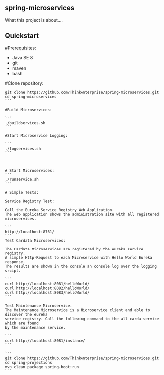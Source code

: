 ## spring-microservices


What this project is about....

## Quickstart

#Prerequisites:
- Java SE 8
- git
- maven
- bash

#Clone repository:
`````
git clone https://github.com/Thinkenterprise/spring-microservices.git
cd spring-microservices
```

#Build Microservices:

```
./buildservices.sh 
```

#Start Microservice Logging:

```
./logservices.sh 
```



# Start Microservices:
```
./runservice.sh
```

# Simple Tests:

Service Registry Test:

Call the Eureka Service Registry Web Application. 
The web application shows the administration site with all registered microservices. 

```
http://localhost:8761/
```
Test Cardata Microservices:

The Cardata Microservices are registered by the eureka service registry. 
A simple Http-Request to each Microservice with Hello World Eureka response.
The results are shown in the console an console log over the logging srcipt. 

```
curl http://localhost:8081/helloWorld/
curl http://localhost:8082/helloWorld/
curl http://localhost:8083/helloWorld/
```

Test Maintenance Microservice. 
The Maintenance Microservice is a Microservice client and able to discover the eureka 
service registry. Call the following command to the all carda service which are found 
by the maintenance service. 

```
curl http://localhost:8081/instance/
```

```
git clone https://github.com/Thinkenterprise/spring-microservices.git
cd spring-projections
mvn clean package spring-boot:run
```



